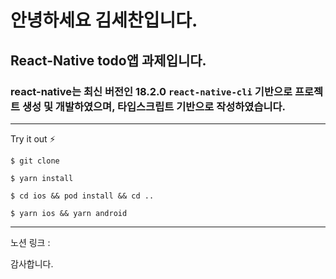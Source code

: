 
# 안녕하세요 김세찬입니다.

## React-Native todo앱 과제입니다.


### react-native는 최신 버전인 18.2.0 `react-native-cli` 기반으로 프로젝트 생성 및 개발하였으며, 타입스크립트 기반으로 작성하였습니다.

---

Try it out ⚡

    $ git clone

    $ yarn install

    $ cd ios && pod install && cd ..

    $ yarn ios && yarn android


---

노션 링크 : 

감사합니다.
